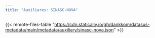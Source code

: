 ```yaml
---
title: "Auxiliares: SINASC-NOVA"
---
```


{{< remote-files-table "https://cdn.statically.io/gh/dankkom/datasus-metadata/main/metadata/auxiliary/sinasc-nova.json" >}}
